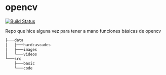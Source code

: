 # opencv
[![Build Status](https://travis-ci.org/joemccann/dillinger.svg?branch=master)](https://travis-ci.org/joemccann/dillinger)

Repo que hice alguna vez para tener a mano funciones básicas de opencv

```sh
├───data
│   ├───hardcascades
│   ├───images
│   └───videos
└───src
    ├───basic
    └───code
```


